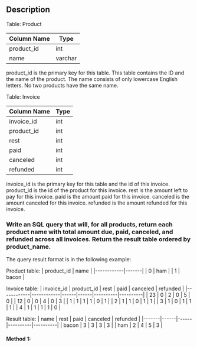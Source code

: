 ## Description

Table: Product

| Column Name | Type    |
| ----------- | ------- |
| product_id  | int     |
| name        | varchar |

product_id is the primary key for this table.
This table contains the ID and the name of the product. The name consists of only lowercase English letters. No two products have the same name.

Table: Invoice

| Column Name | Type |
| ----------- | ---- |
| invoice_id  | int  |
| product_id  | int  |
| rest        | int  |
| paid        | int  |
| canceled    | int  |
| refunded    | int  |

invoice_id is the primary key for this table and the id of this invoice.
product_id is the id of the product for this invoice.
rest is the amount left to pay for this invoice.
paid is the amount paid for this invoice.
canceled is the amount canceled for this invoice.
refunded is the amount refunded for this invoice.

### Write an SQL query that will, for all products, return each product name with total amount due, paid, canceled, and refunded across all invoices. Return the result table ordered by product_name.

The query result format is in the following example:

Product table:
| product_id | name |
|------------|-------|
| 0 | ham |
| 1 | bacon |

Invoice table:
| invoice_id | product_id | rest | paid | canceled | refunded |
|------------|------------|------|------|----------|----------|
| 23 | 0 | 2 | 0 | 5 | 0 |
| 12 | 0 | 0 | 4 | 0 | 3 |
| 1 | 1 | 1 | 1 | 0 | 1 |
| 2 | 1 | 1 | 0 | 1 | 1 |
| 3 | 1 | 0 | 1 | 1 | 1 |
| 4 | 1 | 1 | 1 | 1 | 0 |

Result table:
| name | rest | paid | canceled | refunded |
|-------|------|------|----------|----------|
| bacon | 3 | 3 | 3 | 3 |
| ham | 2 | 4 | 5 | 3 |

#### Method 1:

```sql

```
